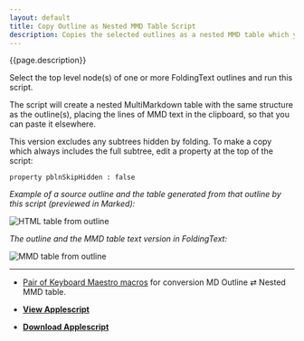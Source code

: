 ```yaml
---
layout: default
title: Copy Outline as Nested MMD Table Script
description: Copies the selected outlines as a nested MMD table which you can paste elsewhere.
---
```


{{page.description}}

Select the top level node(s) of one or more FoldingText outlines and run this script. 

The script will create a nested MultiMarkdown table with the same structure as the outline(s), placing the lines of MMD text in the clipboard, so that you can paste it elsewhere.

This version excludes any subtrees hidden by folding. To make a copy which always includes the full subtree, edit a property at the top of the script:

`property pblnSkipHidden : false`

*Example of a source outline and the table generated from that outline by this script (previewed in Marked):*

![HTML table from outline](https://raw.github.com/RobTrew/tree-tools/master/FoldingText%20scripts/MMD%20Tables/NestedTablePreview.png)


*The outline and the MMD table text version in FoldingText:*

![MMD table from outline](https://raw.github.com/RobTrew/tree-tools/master/FoldingText%20scripts/MMD%20Tables/OutlineAndMMDTable.png)


***

- [Pair of Keyboard Maestro macros](https://github.com/RobTrew/tree-tools/tree/master/FoldingText%20scripts/MMD%20Tables) for conversion MD Outline ⇄ Nested MMD table. 

- [**View Applescript**](https://github.com/RobTrew/tree-tools/blob/master/FoldingText%20scripts/MMD%20Tables/Tree2MMDTable.applescript)
 
- [**Download Applescript**](https://github.com/RobTrew/tree-tools/blob/master/FoldingText%20scripts/MMD%20Tables/Tree2MMDTable.scpt?raw=true)